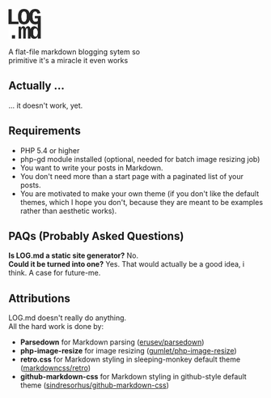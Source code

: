 **![LOG.md](img/log.md-logo-dark-small.png)**  
  
A flat-file markdown blogging sytem so <br> primitive it's a miracle it even works

## Actually ...
... it doesn't work, yet.

## Requirements
- PHP 5.4 or higher
- php-gd module installed (optional, needed for batch image resizing job)
- You want to write your posts in Markdown.
- You don't need more than a start page with a paginated list of your posts.
- You are motivated to make your own theme (if you don't like the default themes, which I hope you don't, because they are meant to be examples rather than aesthetic works).

## PAQs (Probably Asked Questions)
**Is LOG.md a static site generator?** No.  
**Could it be turned into one?** Yes. That would actually be a good idea, i think. A case for future-me.

## Attributions
LOG.md doesn't really do anything.  
All the hard work is done by:
- **Parsedown** for Markdown parsing ([erusev/parsedown](https://github.com/erusev/parsedown))
- **php-image-resize** for image resizing ([gumlet/php-image-resize](https://github.com/gumlet/php-image-resize))
- **retro.css** for Markdown styling in sleeping-monkey default theme ([markdowncss/retro](https://github.com/markdowncss/retro))
- **github-markdown-css** for Markdown styling in github-style default theme ([sindresorhus/github-markdown-css](https://github.com/sindresorhus/github-markdown-css))